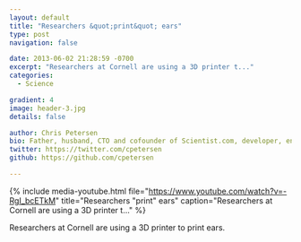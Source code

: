 ```yaml
---
layout: default
title: "Researchers &quot;print&quot; ears"
type: post
navigation: false

date: 2013-06-02 21:28:59 -0700
excerpt: "Researchers at Cornell are using a 3D printer t..."
categories:
  - Science

gradient: 4
image: header-3.jpg
details: false

author: Chris Petersen
bio: Father, husband, CTO and cofounder of Scientist.com, developer, entrepreneur and technologist.
twitter: https://twitter.com/cpetersen
github: https://github.com/cpetersen

---
```


{% include media-youtube.html file="https://www.youtube.com/watch?v=-RgI_bcETkM" title="Researchers &quot;print&quot; ears" caption="Researchers at Cornell are using a 3D printer t..." %}

Researchers at Cornell are using a 3D printer to print ears. 

